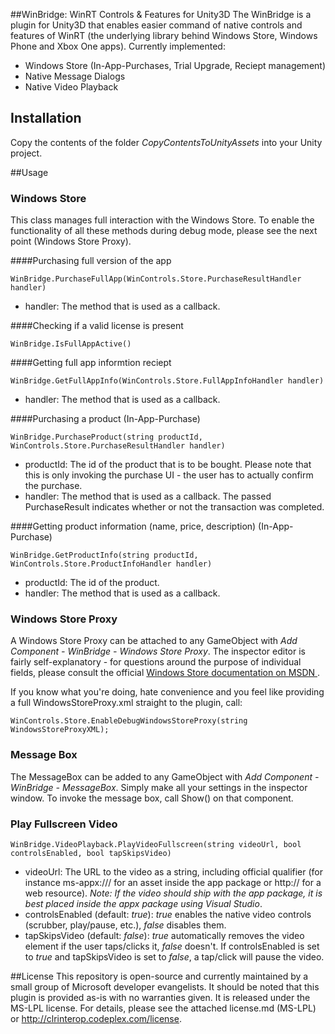 ##WinBridge: WinRT Controls & Features for Unity3D
The WinBridge is a plugin for Unity3D that enables easier command of native controls and features of WinRT (the underlying library behind Windows Store, Windows Phone and Xbox One apps). Currently implemented:

- Windows Store (In-App-Purchases, Trial Upgrade, Reciept management)
- Native Message Dialogs
- Native Video Playback

## Installation
Copy the contents of the folder _CopyContentsToUnityAssets_ into your Unity project.

##Usage

### Windows Store
This class manages full interaction with the Windows Store. To enable the functionality of all these methods during debug mode, please see the next point (Windows Store Proxy).

####Purchasing full version of the app
```
WinBridge.PurchaseFullApp(WinControls.Store.PurchaseResultHandler handler)
```
- handler: The method that is used as a callback.

####Checking if a valid license is present
```
WinBridge.IsFullAppActive()
```

####Getting full app informtion reciept
```
WinBridge.GetFullAppInfo(WinControls.Store.FullAppInfoHandler handler)
```
- handler: The method that is used as a callback.

####Purchasing a product (In-App-Purchase)
```
WinBridge.PurchaseProduct(string productId, WinControls.Store.PurchaseResultHandler handler)
```
- productId: The id of the product that is to be bought. Please note that this is only invoking the purchase UI - the user has to actually confirm the purchase.
- handler: The method that is used as a callback. The passed PurchaseResult indicates whether or not the transaction was completed.

####Getting product information (name, price, description) (In-App-Purchase)
```
WinBridge.GetProductInfo(string productId, WinControls.Store.ProductInfoHandler handler)
```
- productId: The id of the product. 
- handler: The method that is used as a callback. 

### Windows Store Proxy
A Windows Store Proxy can be attached to any GameObject with _Add Component - WinBridge - Windows Store Proxy_. The inspector editor is fairly self-explanatory - for questions around the purpose of individual fields, please consult the official [Windows Store documentation on MSDN ](http://msdn.microsoft.com/en-us/library/windows/apps/windows.applicationmodel.store.currentappsimulator).

If you know what you're doing, hate convenience and you feel like providing a full WindowsStoreProxy.xml straight to the plugin, call:
```
WinControls.Store.EnableDebugWindowsStoreProxy(string WindowsStoreProxyXML);
```

### Message Box
The MessageBox can be added to any GameObject with _Add Component - WinBridge - MessageBox_. Simply make all your settings in the inspector window. To invoke the message box, call Show() on that component.

### Play Fullscreen Video
```
WinBridge.VideoPlayback.PlayVideoFullscreen(string videoUrl, bool controlsEnabled, bool tapSkipsVideo)
```
- videoUrl: The URL to the video as a string, including official qualifier (for instance ms-appx:/// for an asset inside the app package or http:// for a web resource). _Note: If the video should ship with the app package, it is best placed inside the appx package using Visual Studio_.
- controlsEnabled (default: _true_): _true_ enables the native video controls (scrubber, play/pause, etc.), _false_ disables them. 
- tapSkipsVideo (default: _false_): _true_ automatically removes the video element if the user taps/clicks it, _false_ doesn't. If controlsEnabled is set to _true_ and tapSkipsVideo is set to _false_, a tap/click will pause the video.

##License
This repository is open-source and currently maintained by a small group of Microsoft developer evangelists. It should be noted that this plugin is provided as-is with no warranties given. It is released under the MS-LPL license. For details, please see the attached license.md (MS-LPL) or http://clrinterop.codeplex.com/license.
